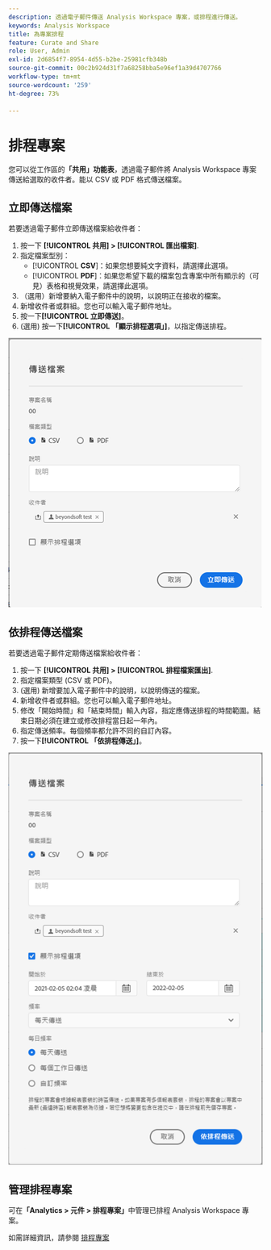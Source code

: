 ```yaml
---
description: 透過電子郵件傳送 Analysis Workspace 專案，或排程進行傳送。
keywords: Analysis Workspace
title: 為專案排程
feature: Curate and Share
role: User, Admin
exl-id: 2d6854f7-8954-4d55-b2be-25981cfb348b
source-git-commit: 00c2b924d31f7a68258bba5e96ef1a39d4707766
workflow-type: tm+mt
source-wordcount: '259'
ht-degree: 73%

---
```


# 排程專案

您可以從工作區的&#x200B;**「共用」功能表**，透過電子郵件將 Analysis Workspace 專案傳送給選取的收件者。能以 CSV 或 PDF 格式傳送檔案。

## 立即傳送檔案

若要透過電子郵件立即傳送檔案給收件者：

1. 按一下 **[!UICONTROL 共用] > [!UICONTROL 匯出檔案]**.
1. 指定檔案型別：
   * [!UICONTROL **CSV**]：如果您想要純文字資料，請選擇此選項。
   * [!UICONTROL **PDF**]：如果您希望下載的檔案包含專案中所有顯示的（可見）表格和視覺效果，請選擇此選項。
1. （選用）新增要納入電子郵件中的說明，以說明正在接收的檔案。
1. 新增收件者或群組。您也可以輸入電子郵件地址。
1. 按一下&#x200B;**[!UICONTROL 立即傳送]**。
1. (選用) 按一下&#x200B;**[!UICONTROL 「顯示排程選項」]**，以指定傳送排程。

![立即傳送檔案](assets/send-file-now.png)

## 依排程傳送檔案

若要透過電子郵件定期傳送檔案給收件者：

1. 按一下 **[!UICONTROL 共用] > [!UICONTROL 排程檔案匯出]**.
1. 指定檔案類型 (CSV 或 PDF)。
1. (選用) 新增要加入電子郵件中的說明，以說明傳送的檔案。
1. 新增收件者或群組。您也可以輸入電子郵件地址。
1. 修改「開始時間」和「結束時間」輸入內容，指定應傳送排程的時間範圍。結束日期必須在建立或修改排程當日起一年內。
1. 指定傳送頻率。每個頻率都允許不同的自訂內容。
1. 按一下&#x200B;**[!UICONTROL 「依排程傳送」]**。

![](assets/send-on-schedule.png)

## 管理排程專案

可在&#x200B;**「Analytics > 元件 > 排程專案」**&#x200B;中管理已排程 Analysis Workspace 專案。

如需詳細資訊，請參閱 [排程專案](/help/components/scheduled-projects-manager.md)
